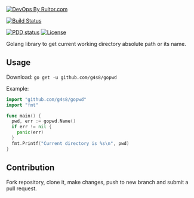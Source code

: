 [![DevOps By Rultor.com](http://www.rultor.com/b/g4s8/gopwd)](http://www.rultor.com/p/g4s8/gopwd)

[![Build Status](https://img.shields.io/travis/g4s8/gopwd.svg?style=flat-square)](https://travis-ci.org/g4s8/gopwd)

[![PDD status](http://www.0pdd.com/svg?name=g4s8/gopwd)](http://www.0pdd.com/p?name=g4s8/gopwd)
[![License](https://img.shields.io/github/license/g4s8/gopwd.svg?style=flat-square)](https://github.com/g4s8/gopwd/blob/master/LICENSE)

Golang library to get current working directory absolute path or its name.

## Usage

Download: `go get -u github.com/g4s8/gopwd`

Example:
```go
import "github.com/g4s8/gopwd"
import "fmt"

func main() {
  pwd, err := gopwd.Name()
  if err != nil {
    panic(err)
  }
  fmt.Printf("Current directory is %s\n", pwd)
}
```

## Contribution
Fork repository, clone it, make changes,
push to new branch and submit a pull request.
